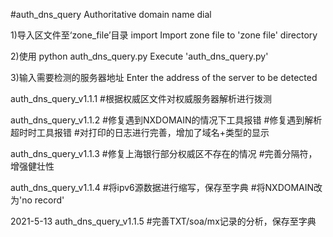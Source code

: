 #auth_dns_query
Authoritative domain name dial

1)导入区文件至‘zone_file’目录
import Import zone file to 'zone file' directory

2)使用 python auth_dns_query.py
Execute 'auth_dns_query.py'

3)输入需要检测的服务器地址
Enter the address of the server to be detected

auth_dns_query_v1.1.1
#根据权威区文件对权威服务器解析进行拨测


auth_dns_query_v1.1.2
#修复遇到NXDOMAIN的情况下工具报错
#修复遇到解析超时时工具报错
#对打印的日志进行完善，增加了域名+类型的显示

auth_dns_query_v1.1.3
#修复上海银行部分权威区不存在的情况
#完善分隔符，增强健壮性


auth_dns_query_v1.1.4
#将ipv6源数据进行缩写，保存至字典
#将NXDOMAIN改为'no record'

2021-5-13
auth_dns_query_v1.1.5
#完善TXT/soa/mx记录的分析，保存至字典
